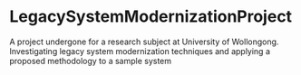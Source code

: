 # LegacySystemModernizationProject
A project undergone for a research subject at University of Wollongong. Investigating legacy system modernization techniques and applying a proposed methodology to a sample system
